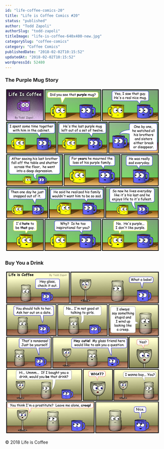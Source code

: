 ```yaml
---
id: "life-coffee-comics-20"
title: "Life is Coffee Comics #20"
status: "published"
author: "Todd Zapoli"
authorSlug: "todd-zapoli"
titleImage: "life-is-coffee-640x400-new.jpg"
categorySlug: "coffee-comics"
category: "Coffee Comics"
publishedDate: "2018-02-02T10:15:52"
updatedAt: "2018-02-02T10:15:52"
wordpressId: 52480
---
```


### The Purple Mug Story

![Purple Mug Story](comic-purple-mug.jpg)

### Buy You a Drink

![Buy You a Drink](comic-buy-you-a-drink-1.jpg)

© 2018 Life is Coffee